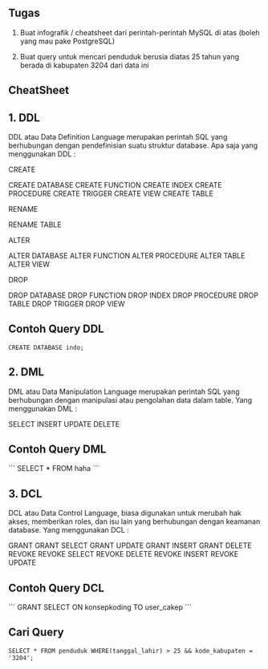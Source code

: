 <h2 b > Tugas </h2>

1. Buat infografik / cheatsheet dari perintah-perintah MySQL di atas (boleh yang mau pake PostgreSQL)

3. Buat query untuk mencari penduduk berusia diatas 25 tahun yang berada di kabupaten 3204 dari data ini



<h2 b > CheatSheet </h2>

<h2 b >1. DDL </h2>

DDL atau Data Definition Language merupakan perintah SQL yang berhubungan dengan pendefinisian suatu struktur database. Apa saja yang menggunakan DDL :

CREATE

CREATE DATABASE
CREATE FUNCTION
CREATE INDEX
CREATE PROCEDURE
CREATE TRIGGER
CREATE VIEW
CREATE TABLE

RENAME

RENAME TABLE

ALTER

ALTER DATABASE
ALTER FUNCTION
ALTER PROCEDURE
ALTER TABLE
ALTER VIEW

DROP

DROP DATABASE
DROP FUNCTION
DROP INDEX
DROP PROCEDURE
DROP TABLE
DROP TRIGGER
DROP VIEW


<h2 b >Contoh Query DDL </h2>

```
CREATE DATABASE indo;
```
<h2 b >2. DML </h2>

DML atau Data Manipulation Language merupakan perintah SQL yang berhubungan dengan manipulasi atau pengolahan data dalam table. Yang menggunakan DML :

SELECT
INSERT
UPDATE
DELETE

<h2 b >Contoh Query DML </h2>
```
SELECT * FROM haha
```

<h2 b >3. DCL </h2>

DCL atau Data Control Language, biasa digunakan untuk merubah hak akses, memberikan roles, dan isu lain yang berhubungan dengan keamanan database. Yang menggunakan DCL :

GRANT
GRANT SELECT
GRANT UPDATE
GRANT INSERT
GRANT DELETE
REVOKE
REVOKE SELECT
REVOKE DELETE
REVOKE INSERT
REVOKE UPDATE

<h2 b >Contoh Query DCL </h2>
```
GRANT SELECT ON konsepkoding TO user_cakep
```

<h2 b > Cari Query </h2>

```
SELECT * FROM penduduk WHERE(tanggal_lahir) > 25 && kode_kabupaten = '3204';
```
